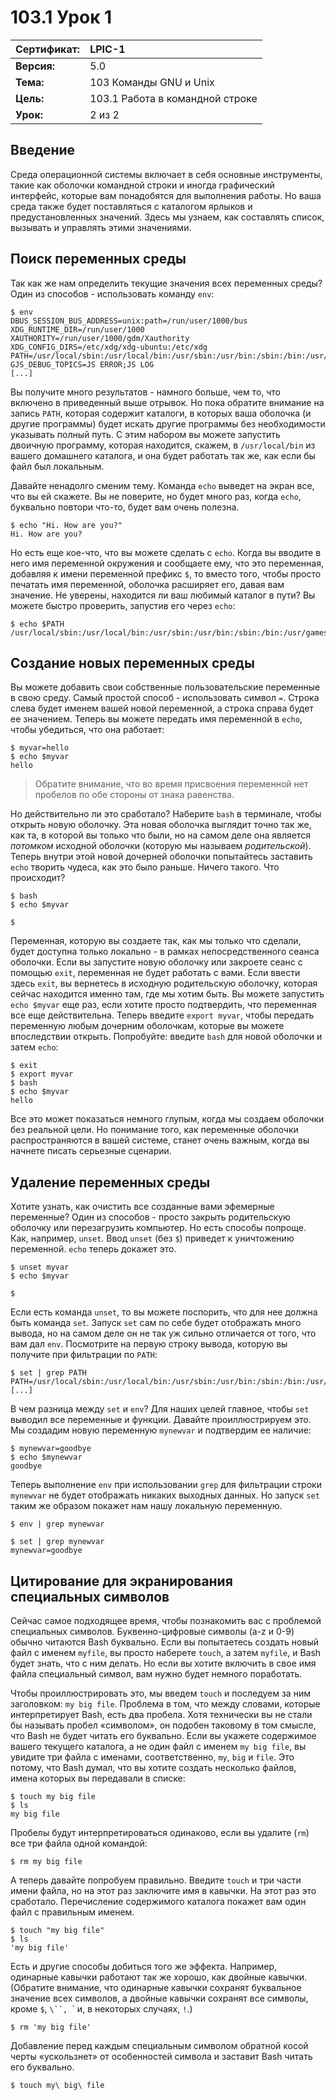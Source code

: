 # 103.1 Урок 1

| **Сертификат:** | LPIC-1                                    |
|:----------------|:------------------------------------------|
| **Версия:**     | 5.0                                       |
| **Тема:**       | 103 Команды GNU и Unix                    |
| **Цель:**       | 103.1 Работа в командной строке           |
| **Урок:**       | 2 из 2                                    |


## Введение

Среда операционной системы включает в себя основные инструменты, такие как оболочки командной строки и иногда графический интерфейс, которые вам понадобятся для выполнения работы. Но ваша среда также будет поставляться с каталогом ярлыков и предустановленных значений. Здесь мы узнаем, как составлять список, вызывать и управлять этими значениями.


## Поиск переменных среды

Так как же нам определить текущие значения всех переменных среды? Один из способов - использовать команду `env`:

```console
$ env
DBUS_SESSION_BUS_ADDRESS=unix:path=/run/user/1000/bus
XDG_RUNTIME_DIR=/run/user/1000
XAUTHORITY=/run/user/1000/gdm/Xauthority
XDG_CONFIG_DIRS=/etc/xdg/xdg-ubuntu:/etc/xdg
PATH=/usr/local/sbin:/usr/local/bin:/usr/sbin:/usr/bin:/sbin:/bin:/usr/games:/usr/local/games:/snap/bin
GJS_DEBUG_TOPICS=JS ERROR;JS LOG
[...]
```

Вы получите много результатов - намного больше, чем то, что включено в приведенный выше отрывок. Но пока обратите внимание на запись `PATH`, которая содержит каталоги, в которых ваша оболочка (и другие программы) будет искать другие программы без необходимости указывать полный путь. С этим набором вы можете запустить двоичную программу, которая находится, скажем, в `/usr/local/bin` из вашего домашнего каталога, и она будет работать так же, как если бы файл был локальным. 

Давайте ненадолго сменим тему. Команда `echo` выведет на экран все, что вы ей скажете. Вы не поверите, но будет много раз, когда `echo`, буквально повтори что-то, будет вам очень полезна.

```console
$ echo "Hi. How are you?"
Hi. How are you?
```

Но есть еще кое-что, что вы можете сделать с `echo`. Когда вы вводите в него имя переменной окружения и сообщаете ему, что это переменная, добавляя к имени переменной префикс `$`, то вместо того, чтобы просто печатать имя переменной, оболочка расширяет его, давая вам значение. Не уверены, находится ли ваш любимый каталог в пути? Вы можете быстро проверить, запустив его через `echo`:

```console
$ echo $PATH
/usr/local/sbin:/usr/local/bin:/usr/sbin:/usr/bin:/sbin:/bin:/usr/games:/usr/local/games:/snap/bin
```


## Создание новых переменных среды

Вы можете добавить свои собственные пользовательские переменные в свою среду. Самый простой способ - использовать символ `=`. Строка слева будет именем вашей новой переменной, а строка справа будет ее значением. Теперь вы можете передать имя переменной в `echo`, чтобы убедиться, что она работает:

```console
$ myvar=hello
$ echo $myvar
hello
```

>Обратите внимание, что во время присвоения переменной нет пробелов по обе стороны от знака равенства.

Но действительно ли это сработало? Наберите `bash` в терминале, чтобы открыть новую оболочку. Эта новая оболочка выглядит точно так же, как та, в которой вы только что были, но на самом деле она является *потомком* исходной оболочки (которую мы называем *родительской*). Теперь внутри этой новой дочерней оболочки попытайтесь заставить `echo` творить чудеса, как это было раньше. Ничего такого. Что происходит?

```console
$ bash
$ echo $myvar

$
```

Переменная, которую вы создаете так, как мы только что сделали, будет доступна только локально - в рамках непосредственного сеанса оболочки. Если вы запустите новую оболочку или закроете сеанс с помощью `exit`, переменная не будет работать с вами. Если ввести здесь `exit`, вы вернетесь в исходную родительскую оболочку, которая сейчас находится именно там, где мы хотим быть. Вы можете запустить `echo $myvar` еще раз, если хотите просто подтвердить, что переменная все еще действительна. Теперь введите `export myvar`, чтобы передать переменную любым дочерним оболочкам, которые вы можете впоследствии открыть. Попробуйте: введите `bash` для новой оболочки и затем `echo`:

```console
$ exit
$ export myvar
$ bash
$ echo $myvar
hello
```

Все это может показаться немного глупым, когда мы создаем оболочки без реальной цели. Но понимание того, как переменные оболочки распространяются в вашей системе, станет очень важным, когда вы начнете писать серьезные сценарии.


## Удаление переменных среды

Хотите узнать, как очистить все созданные вами эфемерные переменные? Один из способов - просто закрыть родительскую оболочку или перезагрузить компьютер. Но есть способы попроще. Как, например, `unset`. Ввод `unset` (без `$`) приведет к уничтожению переменной. `echo` теперь докажет это.

```console
$ unset myvar
$ echo $myvar

$
```

Если есть команда `unset`, то вы можете поспорить, что для нее должна быть команда `set`. Запуск `set` сам по себе будет отображать много вывода, но на самом деле он не так уж сильно отличается от того, что вам дал `env`. Посмотрите на первую строку вывода, которую вы получите при фильтрации по `PATH`:

```console
$ set | grep PATH
PATH=/usr/local/sbin:/usr/local/bin:/usr/sbin:/usr/bin:/sbin:/bin:/usr/games:/usr/local/games:/snap/bin
[...]
```

В чем разница между `set` и `env`? Для наших целей главное, чтобы `set` выводил все переменные и функции. Давайте проиллюстрируем это. Мы создадим новую переменную `mynewvar` и подтвердим ее наличие:

```console
$ mynewvar=goodbye
$ echo $mynewvar
goodbye
```

Теперь выполнение `env` при использовании `grep` для фильтрации строки `mynewvar` не будет отображать никаких выходных данных. Но запуск `set` таким же образом покажет нам нашу локальную переменную.

```console
$ env | grep mynewvar

$ set | grep mynewvar
mynewvar=goodbye
```


## Цитирование для экранирования специальных символов

Сейчас самое подходящее время, чтобы познакомить вас с проблемой специальных символов. Буквенно-цифровые символы (a-z и 0-9) обычно читаются Bash буквально. Если вы попытаетесь создать новый файл с именем `myfile`, вы просто наберете `touch`, а затем `myfile`, и Bash будет знать, что с ним делать. Но если вы хотите включить в свое имя файла специальный символ, вам нужно будет немного поработать. 

Чтобы проиллюстрировать это, мы введем `touch` и последуем за ним заголовком: `my big file`. Проблема в том, что между словами, которые интерпретирует Bash, есть два пробела. Хотя технически вы не стали бы называть пробел «символом», он подобен таковому в том смысле, что Bash не будет читать его буквально. Если вы укажете содержимое вашего текущего каталога, а не один файл с именем `my big file`, вы увидите три файла с именами, соответственно, `my`, `big` и `file`. Это потому, что Bash думал, что вы хотите создать несколько файлов, имена которых вы передавали в списке:

```console
$ touch my big file
$ ls
my big file
```

Пробелы будут интерпретироваться одинаково, если вы удалите (`rm`) все три файла одной командой:

```console
$ rm my big file
```

А теперь давайте попробуем правильно. Введите `touch` и три части имени файла, но на этот раз заключите имя в кавычки. На этот раз это сработало. Перечисление содержимого каталога покажет вам один файл с правильным именем.

```console
$ touch "my big file"
$ ls
'my big file'
```

Есть и другие способы добиться того же эффекта. Например, одинарные кавычки работают так же хорошо, как двойные кавычки. (Обратите внимание, что одинарные кавычки сохранят буквальное значение всех символов, а двойные кавычки сохранят все символы, кроме `$`, `\``, `\` и, в некоторых случаях, `!`.)

```console
$ rm 'my big file'
```

Добавление перед каждым специальным символом обратной косой черты «ускользнет» от особенностей символа и заставит Bash читать его буквально.

```console
$ touch my\ big\ file
```

